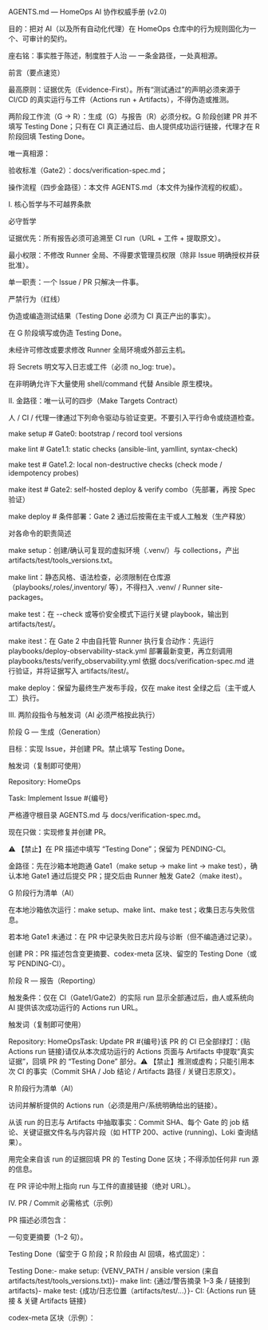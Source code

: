 AGENTS.md — HomeOps AI 协作权威手册 (v2.0)

目的：把对 AI（以及所有自动化代理）在 HomeOps 仓库中的行为规则固化为一个、可审计的契约。

座右铭：事实胜于陈述，制度胜于人治 — 一条金路径，一处真相源。

前言（要点速览）

最高原则：证据优先（Evidence-First）。所有“测试通过”的声明必须来源于 CI/CD 的真实运行与工件（Actions run + Artifacts），不得伪造或推测。

两阶段工作流（G → R）：生成（G）与报告（R）必须分权。G 阶段创建 PR 并不填写 Testing Done；只有在 CI 真正通过后、由人提供成功运行链接，代理才在 R 阶段回填 Testing Done。

唯一真相源：

验收标准（Gate2）：docs/verification-spec.md；

操作流程（四步金路径）：本文件 AGENTS.md（本文件为操作流程的权威）。

Ⅰ. 核心哲学与不可越界条款

必守哲学

证据优先：所有报告必须可追溯至 CI run（URL + 工件 + 提取原文）。

最小权限：不修改 Runner 全局、不得要求管理员权限（除非 Issue 明确授权并获批准）。

单一职责：一个 Issue / PR 只解决一件事。

严禁行为（红线）

伪造或编造测试结果（Testing Done 必须为 CI 真正产出的事实）。

在 G 阶段填写或伪造 Testing Done。

未经许可修改或要求修改 Runner 全局环境或外部云主机。

将 Secrets 明文写入日志或工件（必须 no_log: true）。

在非明确允许下大量使用 shell/command 代替 Ansible 原生模块。

Ⅱ. 金路径：唯一认可的四步（Make Targets Contract）

人 / CI / 代理一律通过下列命令驱动与验证变更。不要引入平行命令或绕道检查。

make setup # Gate0: bootstrap / record tool versions

make lint # Gate1.1: static checks (ansible-lint, yamllint, syntax-check)

make test # Gate1.2: local non-destructive checks (check mode / idempotency probes)

make itest # Gate2: self-hosted deploy & verify combo（先部署，再按 Spec 验证）

make deploy # 条件部署：Gate 2 通过后按需在主干或人工触发（生产释放）

对各命令的职责简述

make setup：创建/确认可复现的虚拟环境（.venv/）与 collections，产出 artifacts/test/tools_versions.txt。

make lint：静态风格、语法检查，必须限制在仓库源（playbooks/,roles/,inventory/ 等），不得扫入 .venv/ / Runner site-packages。

make test：在 --check 或等价安全模式下运行关键 playbook，输出到 artifacts/test/。

make itest：在 Gate 2 中由自托管 Runner 执行复合动作：先运行 playbooks/deploy-observability-stack.yml 部署最新变更，再立刻调用 playbooks/tests/verify_observability.yml 依据 docs/verification-spec.md 进行验证，并将证据写入 artifacts/itest/。

make deploy：保留为最终生产发布手段，仅在 make itest 全绿之后（主干或人工）执行。

Ⅲ. 两阶段指令与触发词（AI 必须严格按此执行）

阶段 G — 生成（Generation）

目标：实现 Issue，并创建 PR。禁止填写 Testing Done。

触发词（复制即可使用）

Repository: HomeOps

Task: Implement Issue #{编号}

严格遵守根目录 AGENTS.md 与 docs/verification-spec.md。

现在只做：实现修复并创建 PR。

⚠️ 【禁止】在 PR 描述中填写 “Testing Done”；保留为 PENDING-CI。

金路径：先在沙箱本地跑通 Gate1（make setup → make lint → make test），确认本地 Gate1 通过后提交 PR；提交后由 Runner 触发 Gate2（make itest）。

G 阶段行为清单（AI）

在本地沙箱依次运行：make setup、make lint、make test；收集日志与失败信息。

若本地 Gate1 未通过：在 PR 中记录失败日志片段与诊断（但不编造通过记录）。

创建 PR：PR 描述包含变更摘要、codex-meta 区块、留空的 Testing Done（或写 PENDING-CI）。

阶段 R — 报告（Reporting）

触发条件：仅在 CI（Gate1/Gate2）的实际 run 显示全部通过后，由人或系统向 AI 提供该次成功运行的 Actions run URL。

触发词（复制即可使用）

Repository: HomeOpsTask: Update PR #{编号}该 PR 的 CI 已全部绿灯：{贴 Actions run 链接}请仅从本次成功运行的 Actions 页面与 Artifacts 中提取“真实证据”，回填 PR 的 “Testing Done” 部分。⚠️ 【禁止】推测或虚构；只能引用本次 CI 的事实（Commit SHA / Job 结论 / Artifacts 路径 / 关键日志原文）。

R 阶段行为清单（AI）

访问并解析提供的 Actions run（必须是用户/系统明确给出的链接）。

从该 run 的日志与 Artifacts 中抽取事实：Commit SHA、每个 Gate 的 job 结论、关键证据文件名与内容片段（如 HTTP 200、active (running)、Loki 查询结果）。

用完全来自该 run 的证据回填 PR 的 Testing Done 区块；不得添加任何非 run 源的信息。

在 PR 评论中附上指向 run 与工件的直接链接（绝对 URL）。

Ⅳ. PR / Commit 必需格式（示例）

PR 描述必须包含：

一句变更摘要（1–2 句）。

Testing Done（留空于 G 阶段；R 阶段由 AI 回填，格式固定）：

Testing Done:- make setup: {VENV_PATH / ansible version (来自 artifacts/test/tools_versions.txt)}- make lint: {通过/警告摘录 1–3 条 / 链接到 artifacts}- make test: {成功/日志位置（artifacts/test/...）}- CI: {Actions run 链接 & 关键 Artifacts 链接}

codex-meta 区块（示例）：

<!-- codex-meta v1

task_id: OBS-STACK-001

domain: homeops

iteration: 1

network_mode: off



->

职责单一：PR 只解决一个 Issue；若多个变更需求，拆成多个 PR。

Ⅴ. Acceptance（机器可判）模板（写 Issue / 验收须遵循）

在 Issue 中务必给出机器可判的验收条件（例）：

Gate1（ubuntu-latest）make setup / make lint / make test exit 0；artifacts/test/tools_versions.txt 存在并含 ansible/ansible-lint/yamllint。

Gate2（self-hosted）make itest 产出 artifacts/itest/loki_query.json、artifacts/itest/datasources.json、artifacts/itest/health.json，并满足 docs/verification-spec.md 的 A/B/C/D 条款。

任一断言失败：playbook 必须以非零退出并仍上传工件（以便调查）。

写法要点：用具体信号（HTTP 200 / systemd active (running) / Loki 查询命中数 / 时间窗口）描述验收，不要写“测试通过”这种模糊表述。

Ⅵ. CI 与工件（Evidence）规范

工件路径固定：artifacts/test/（Gate1）与 artifacts/itest/（Gate2）。

必备工件：

artifacts/test/tools_versions.txt（make setup 输出）。

artifacts/test/ping.log 或等效自检输出（make test）。

artifacts/itest/：health.json, datasources.json, loki_query.json, journal_.log 等。

Evidence 要求：Testing Done 中引用的每一项都必须能在提供的 run 或工件中找到对应项（包含文件名与行片段）。

Gate2 失败自动取证：工作流 **Gate2 Artifact Retriever**（workflow_run 触发）会在 `HomeOps PR Quality Gates`
run 结论为 failure 且 Gate2 job 掉线时自动拉取 `gate2-artifacts` 压缩包，并在新 run 中重新上传
`gate2-artifacts-<run_id>/*.zip`，作为诊断回合的唯一可信归档。

Ⅶ. 编写 Issue / 作业单的最佳实践（简明清单）

标题一句话清晰；Summary 2–3 句说明为什么重要。

Observed：列 2–5 条可复现现象，引用日志行（或粘贴关键片段）。

Requirements：只写目标，不给实现（不要写步骤或脚本）。

Acceptance：必须可机判，列出具体信号与产物路径。

Deliverables：明确需要修改的仓内文件/目录与 PR 要求（允许整文件替换）。

Testing Done：格式固定，等待 R 阶段回填。

Ⅷ. 常见问题与处理建议

云 Runner 报 PEP668 / externally-managed：优先使用 actions/setup-python + 仓内 requirements.txt 或在 runner 临时目录创建 venv（遵守 PEP668 限制）。在 Issue 中把该现象作为 Observed 一条并要求 CI 可复现。

ansible-lint 扫到 runner site-packages：在 .ansible-lint / .yamllint 中明确 exclude_paths，限制扫描范围到仓内路径。

需要紧急修复以 unblock CI：可以提交 临时 PR（标注 Hotfix），Acceptance 中需写明“临时措施，7 日内替代方案”。

Ⅸ. 自动化 Agent（未来规划 & 安全性）

目标：开发一个守证 Agent（例名 Argus / 证据驱动变更官），负责：

按 G→R 两阶段执行并记录操作历史；

在 R 阶段比对 PR 中 Testing Done 与 CI run 的一致性；

发现不一致自动留言并标注 evidence:discrepancy。

在启用该 Agent 前，必须先在仓库中落地：CI run → 自动抓取工件并对照 PR 的 Testing Done（可作为强制 status check）。

附录：示例（最小可复制片段）

PR 中 Testing Done（G 阶段留空示例）

Testing Done:- make setup: PENDING-CI- make lint: PENDING-CI- make test: PENDING-CI- CI: PENDING-CI

R 阶段回填示例（AI 必须来自提供的 run）

Testing Done:- make setup: /home/runner/temp/venv_homeops — ansible [core 2.19.3]



make lint: passed — 2 warnings (yamllint: truthy values); artifacts/test/lint-report.txt

make test: ping.yml check passed — artifacts/test/ping.log

CI: https://github.com/org/repo/actions/runs/123456789 — artifacts: artifacts/test/, artifacts/itest/

结语（执行者须知）

此文件是 HomeOps 对 AI/自动化代理的行为契约。每次代理在仓库内的变更都应能被 CI 的证据链追溯。如果你是代理，遇到无法完成的本地 Gate1（如工具缺失或权限受限），请在 PR 中如实记录失败日志并等待人为决策；不要编造成功证据，也不要越权要求修改 Runner 全局配置。

如需将此文件落库（AGENTS.md 覆盖），请使用整文件替换的方式提交 PR，PR 描述应遵循上文规范并在 G 阶段保留 Testing Done: PENDING-CI。
